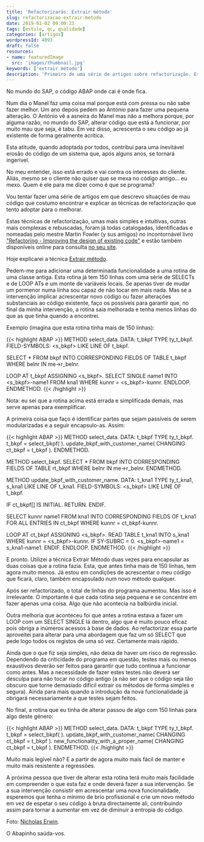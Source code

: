 ```yaml
---
title: 'Refactorizarás: Extrair método'
slug: refactorizacao-extrair-metodo
date: 2019-01-02 09:00:23
tags: [estilo, qc, qualidade]
categories: [artigos]
wordpressId: 4093
draft: false
resources:
- name: featuredImage
  src: 'images/thumbnail.jpg'
keywords: ['extrair método']
description: 'Primeiro de uma série de artigos sobre refactorização. Este aborda a técnica "Extrair método" que premite modularizar uma rotina complexa demais.'
---
```

No mundo do SAP, o código ABAP onde cai é onde fica.

Num dia o Manel faz uma coisa mal porque está com pressa ou não sabe fazer melhor. Um ano depois pedem ao António para fazer uma pequena alteração. O António vê a asneira do Manel mas não a melhora porque, por alguma razão, no mundo do SAP, alterar código que está a funcionar, por muito mau que seja, é tabu. Em vez disso, acrescenta o seu código ao já existente de forma geralmente acrítica.

Esta atitude, quando adoptada por todos, contribui para uma inevitável erosão do código de um sistema que, após alguns anos, se tornará ingerível.

No meu entender, isso está errado e vai contra os interesses do cliente. Aliás, mesmo se o cliente não quiser que se mexa no código antigo... eu mexo. Quem é ele para me dizer como é que se programa?

<!--more-->

Vou tentar fazer uma série de artigos em que descrevo situações de mau código que costumo encontrar e explicar as técnicas de refactorização que tento adoptar para o melhorar.

Estas técnicas de refactorização, umas mais simples e intuitivas, outras mais complexas e rebuscadas, foram já todas catalogadas, identificadas e nomeadas pelo mestre Martin Fowler (y sus amigos) no incontornável livro ["Refactoring - Improving the design of existing code"][1] e estão também disponíveis online para consulta [no seu site][2].

Hoje explicarei a técnica [Extrair método][3].

Pedem-me para adicionar uma determinada funcionalidade a uma rotina de uma classe antiga. Esta rotina já tem 150 linhas com uma série de SELECTs e de LOOP ATs e um monte de variáveis locais. Se apenas tiver de mudar um pormenor numa linha sou capaz de não tocar em mais nada. Mas se a intervenção implicar acrescentar novo código ou fazer alterações substanciais ao código existente, faço os possíveis para garantir que, no final da minha intervenção, a rotina saia melhorada e tenha menos linhas do que as que tinha quando a encontrei.

Exemplo (imagina que esta rotina tinha mais de 150 linhas):


{{< highlight ABAP >}}
METHOD select_data.
  DATA: t_bkpf TYPE ty_t_bkpf.
  FIELD-SYMBOLS: <s_bkpf> LIKE LINE OF t_bkpf.

  SELECT * FROM bkpf
    INTO CORRESPONDING FIELDS OF TABLE t_bkpf
    WHERE belnr IN me->r_belnr.

  LOOP AT t_bkpf ASSIGNING <s_bkpf>.
    SELECT SINGLE name1
      INTO <s_bkpf>-name1
      FROM kna1
      WHERE kunnr = <s_bkpf>-kunnr.
  ENDLOOP.
ENDMETHOD.
{{< /highlight >}}

Nota: eu sei que a rotina acima está errada e simplificada demais, mas serve apenas para exemplificar.

A primeira coisa que faço é identificar partes que sejam passíveis de serem modularizadas e a seguir encapsulo-as. Assim:


{{< highlight ABAP >}}
METHOD select_data.
  DATA: t_bkpf TYPE ty_t_bkpf.
  t_bkpf = select_bkpf( ).
  update_bkpf_with_customer_name( CHANGING ct_bkpf = t_bkpf ).
ENDMETHOD.

METHOD select_bkpf.
  SELECT * FROM bkpf
    INTO CORRESPONDING FIELDS OF TABLE rt_bkpf
    WHERE belnr IN me->r_belnr.
ENDMETHOD.

METHOD update_bkpf_with_customer_name.
  DATA: t_kna1 TYPE ty_t_kna1,
        s_kna1 LIKE LINE OF t_kna1.
  FIELD-SYMBOLS: <s_bkpf> LIKE LINE OF t_bkpf.

  IF ct_bkpf[] IS INITIAL.
    RETURN.
  ENDIF.

  SELECT kunnr name1
    FROM kna1
    INTO CORRESPONDING FIELDS OF t_kna1
    FOR ALL ENTRIES IN ct_bkpf
    WHERE kunnr = ct_bkpf-kunnr.

  LOOP AT ct_bkpf ASSIGNING <s_bkpf>.
    READ TABLE t_kna1 INTO s_kna1 WHERE kunnr = <s_bkpf>-kunnr.
    IF SY-SUBRC = 0.
      <s_bkpf>-name1 = s_kna1-name1.
    ENDIF.
  ENDLOOP.
ENDMETHOD.
{{< /highlight >}}

E pronto. Utilizei a técnica Extrair Método duas vezes para encapsular as duas coisas que a rotina fazia. Esta, que antes tinha mais de 150 linhas, tem agora muito menos. Já estou em condições de acrescentar o meu código que ficará, claro, também encapsulado num novo método qualquer.

Após ser refactorizado, o total de linhas do programa aumentou. Mas isso é irrelevante. O importante é que cada rotina seja pequena e se concentre em fazer apenas uma coisa. Algo que não acontecia na balbúrdia inicial.

Outra melhoria que aconteceu foi que antes a rotina estava a fazer um LOOP com um SELECT SINGLE lá dentro, algo que é muito pouco eficaz pois obriga a inúmeros acessos à base de dados. Ao refactorizar essa parte aproveitei para alterar para uma abordagem que faz um só SELECT que pede logo todos os registos de uma só vez. Certamente mais rápido.

Ainda que o que fiz seja simples, não deixa de haver um risco de regressão. Dependendo da criticidade do programa em questão, testes mais ou menos exaustivos deverão ser feitos para garantir que tudo continua a funcionar como antes. Mas a necessidade de fazer estes testes não deverá ser desculpa para não tocar no código antigo (a não ser que o código seja tão obscuro que torne demasiado difícil extrair os métodos de forma simples e segura). Ainda para mais quando a introdução da nova funcionalidade já obrigará necessariamente a que testes sejam feitos.

No final, a rotina que eu tinha de alterar passou de algo com 150 linhas para algo deste género:

{{< highlight ABAP >}}
METHOD select_data.
  DATA: t_bkpf TYPE ty_t_bkpf.
  t_bkpf = select_bkpf( ).
  update_bkpf_with_customer_name( CHANGING ct_bkpf = t_bkpf ).
  new_functionality_with_a_proper_name( CHANGING ct_bkpf = t_bkpf ).
ENDMETHOD.
{{< /highlight >}}

Muito mais legível não? E a partir de agora muito mais fácil de manter e muito mais resistente a regressões.

A próxima pessoa que tiver de alterar esta rotina terá muito mais facilidade em compreender o que esta faz e onde deverá fazer a sua intervenção. Se a sua intervenção consistir em acrescentar uma nova funcionalidade, esperemos que tenha o mínimo de brio profissional e crie um novo método em vez de espetar o seu código à bruta directamente ali, contribuindo assim para tornar a aumentar em vez de diminuir a entropia do código.

Foto: [Nicholas Erwin][4].

O Abapinho saúda-vos.

   [1]: https://martinfowler.com/books/refactoring.html
   [2]: https://refactoring.com/catalog/
   [3]: https://refactoring.com/catalog/extractMethod.html
   [4]: https://visualhunt.com/author2/7de346
